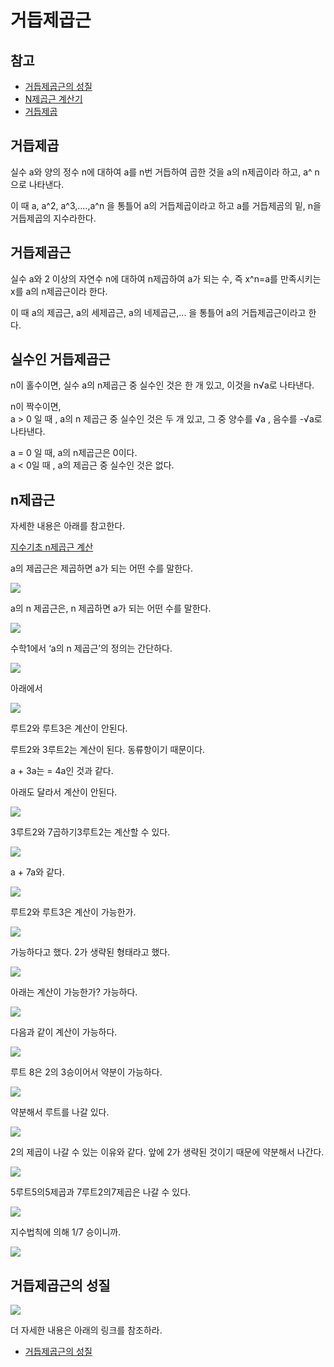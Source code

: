 # 거듭제곱근 


## 참고 

* [거듭제곱근의 성질](https://mathbang.net/585)  
* [N제곱근 계산기](https://www.calculat.org/kr/%EA%B1%B0%EB%93%AD%EC%A0%9C%EA%B3%B1%EA%B3%BC-%EA%B1%B0%EB%93%AD%EC%A0%9C%EA%B3%B1%EA%B7%BC/n%EC%A0%9C%EA%B3%B1%EA%B7%BC.htmlㅠ)
* [거듭제곱](https://www.mathfactory.net/10667) 




## 거듭제곱 

실수 a와 양의 정수 n에 대하여 a를 n번 거듭하여 곱한 것을 a의 n제곱이라 하고, a^ n으로 나타낸다.


이 때 a, a^2, a^3,....,a^n 을 통틀어 a의 거듭제곱이라고 하고 a를 거듭제곰의 밑, n을 거듭제곱의 지수라한다. 


## 거듭제곱근 
실수 a와 2 이상의 자연수 n에 대하여 n제곱하여 a가 되는 수, 즉 x^n=a를 만족시키는 x를 a의 n제곱근이라 한다.


이 때 a의 제곱근, a의 세제곱근, a의 네제곱근,... 을 통틀어 a의 거듭제곱근이라고 한다. 




## 실수인 거듭제곱근 

n이 홀수이면, 실수 a의 n제곱근 중 실수인 것은 한 개 있고, 이것을 n√a로 나타낸다. 

n이 짝수이면,     
a > 0 일 때 ,  a의 n 제곱근 중 실수인 것은 두 개 있고, 그 중 양수를 √a , 음수를  -√a로 나타낸다. 


a = 0 일 때, a의 n제곱근은 0이다.     
a < 0일 때 , a의 제곱근 중 실수인 것은 없다. 



## n제곱근 

자세한 내용은 아래를 참고한다. 

[지수기초 n제곱근 계산](https://www.youtube.com/watch?v=ywAZW3gnu1Y)


a의 제곱근은 제곱하면 a가 되는 어떤 수를 말한다. 


![](../.gitbook/assets/basic/sqr/sqr02.png)


a의 n 제곱근은, n 제곱하면 a가 되는 어떤 수를 말한다. 


![](../.gitbook/assets/basic/sqr/sqr03.png)


수학1에서 ‘a의 n 제곱근’의 정의는 간단하다.


![](../.gitbook/assets/basic/sqr/sqr04.png)



아래에서 


![](../.gitbook/assets/basic/sqr/sqr05.png)



루트2와 루트3은 계산이 안된다. 

루트2와 3루트2는 계산이 된다. 동류항이기 때문이다. 

a + 3a는  = 4a인 것과 같다. 

아래도 달라서 계산이 안된다. 


![](../.gitbook/assets/basic/sqr/sqr06.png)


3루트2와 7곱하기3루트2는 계산할 수 있다. 


![](../.gitbook/assets/basic/sqr/sqr07.png)

a +  7a와 같다. 


![](../.gitbook/assets/basic/sqr/sqr08.png)


루트2와 루트3은 계산이 가능한가.  

![](../.gitbook/assets/basic/sqr/sqr09.png)

가능하다고 했다. 
2가 생략된 형태라고 했다. 


![](../.gitbook/assets/basic/sqr/sqr10.png)


아래는 계산이 가능한가? 가능하다. 


![](../.gitbook/assets/basic/sqr/sqr11.png)


다음과 같이 계산이 가능하다. 


![](../.gitbook/assets/basic/sqr/sqr12.png)

루트 8은 2의 3승이어서 약분이 가능하다.


![](../.gitbook/assets/basic/sqr/sqr13.png)


약분해서 루트를 나갈 있다.  

![](../.gitbook/assets/basic/sqr/sqr14.png)

2의 제곱이 나갈 수 있는 이유와 같다.  앞에 2가 생략된 것이기 때문에 약분해서 나간다. 


![](../.gitbook/assets/basic/sqr/sqr15.png)

5루트5의5제곱과 7루트2의7제곱은 나갈 수 있다. 



![](../.gitbook/assets/basic/sqr/sqr16.png)



지수법칙에 의해 1/7 승이니까. 



![](../.gitbook/assets/basic/sqr/sqr17.png)



## 거듭제곱근의 성질 


![](../.gitbook/assets/basic/sqr/sqr01.png)

더 자세한 내용은 아래의 링크를 참조하라. 

* [거듭제곱근의 성질](https://mathbang.net/585)  



